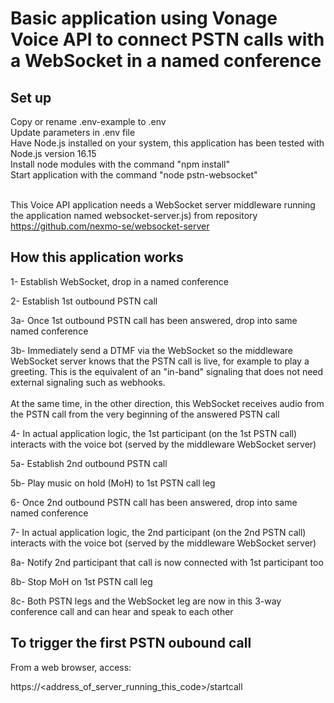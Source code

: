 # Basic application using Vonage Voice API to connect PSTN calls with a WebSocket in a named conference

## Set up

Copy or rename .env-example to .env<br>
Update parameters in .env file<br>
Have Node.js installed on your system, this application has been tested with Node.js version 16.15<br>
Install node modules with the command "npm install"<br>
Start application with the command "node pstn-websocket"<br><br>

This Voice API application needs a WebSocket server middleware running the application named websocket-server.js)
from repository https://github.com/nexmo-se/websocket-server

## How this application works

1- Establish WebSocket, drop in a named conference<br>

2- Establish 1st outbound PSTN call

3a- Once 1st outbound PSTN call has been answered, drop into same named conference

3b- Immediately send a DTMF via the WebSocket so the middleware WebSocket server knows that the PSTN call is live, for example to play a greeting. This is the equivalent of an "in-band" signaling that does not need external signaling such as webhooks.<br><br>
At the same time, in the other direction, this WebSocket receives audio from the PSTN call from the very beginning of the answered PSTN call

4- In actual application logic, the 1st participant (on the 1st PSTN call) interacts with the voice bot (served by the middleware WebSocket server)

5a- Establish 2nd outbound PSTN call

5b- Play music on hold (MoH) to 1st PSTN call leg

6- Once 2nd outbound PSTN call has been answered, drop into same named conference

7- In actual application logic, the 2nd participant (on the 2nd PSTN call) interacts with the voice bot (served by the middleware WebSocket server)

8a- Notify 2nd participant that call is now connected with 1st participant too

8b- Stop MoH on 1st PSTN call leg

8c- Both PSTN legs and the WebSocket leg are now in this 3-way conference call and can hear and speak to each other

## To trigger the first PSTN oubound call

From a web browser, access:</br>

https://<address_of_server_running_this_code>/startcall
